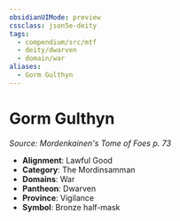 ```yaml
---
obsidianUIMode: preview
cssclass: json5e-deity
tags:
  - compendium/src/mtf
  - deity/dwarven
  - domain/war
aliases:
  - Gorm Gulthyn
---
```

# Gorm Gulthyn
*Source: Mordenkainen's Tome of Foes p. 73* 

- **Alignment**: Lawful Good
- **Category**: The Mordinsamman
- **Domains**: War
- **Pantheon**: Dwarven
- **Province**: Vigilance
- **Symbol**: Bronze half-mask